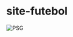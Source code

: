 # site-futebol

![PSG](https://user-images.githubusercontent.com/99522993/233637671-ae88f185-2dc0-4ae7-9b22-8066267b4eee.png)
